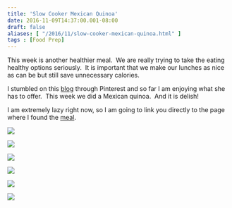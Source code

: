 ```yaml
---
title: 'Slow Cooker Mexican Quinoa'
date: 2016-11-09T14:37:00.001-08:00
draft: false
aliases: [ "/2016/11/slow-cooker-mexican-quinoa.html" ]
tags : [Food Prep]
---
```


This week is another healthier meal.  We are really trying to take the eating healthy options seriously.  It is important that we make our lunches as nice as can be but still save unnecessary calories.  
  
I stumbled on this [blog](http://www.chelseasmessyapron.com/) through Pinterest and so far I am enjoying what she has to offer.  This week we did a Mexican quinoa.  And it is delish!  
  
I am extremely lazy right now, so I am going to link you directly to the page where I found the [meal](http://www.chelseasmessyapron.com/slow-cooker-mexican-quinoa/).  
  

[![](https://2.bp.blogspot.com/-eyO-izwverk/WCOkV58pj2I/AAAAAAAAA-c/Gl6qidjYX2otMirft9c3gdw_otbz_KHCwCLcB/s400/IMG_7097%255B1%255D.JPG)](https://2.bp.blogspot.com/-eyO-izwverk/WCOkV58pj2I/AAAAAAAAA-c/Gl6qidjYX2otMirft9c3gdw_otbz_KHCwCLcB/s1600/IMG_7097%255B1%255D.JPG)

  

[![](https://2.bp.blogspot.com/-qNHNg6u2d1c/WCOkmGbVD7I/AAAAAAAAA-g/xb_GqCeo4Xkanv_fjN6XJlj2kkbaW-QZACLcB/s400/IMG_7098%255B1%255D.JPG)](https://2.bp.blogspot.com/-qNHNg6u2d1c/WCOkmGbVD7I/AAAAAAAAA-g/xb_GqCeo4Xkanv_fjN6XJlj2kkbaW-QZACLcB/s1600/IMG_7098%255B1%255D.JPG)

  

[![](https://4.bp.blogspot.com/-FeLMtu0lHV4/WCOko_OZDKI/AAAAAAAAA-k/URohfC2P9oIuPyZ3bJxsulIDNaHgj7k2wCLcB/s400/IMG_7100%255B1%255D.JPG)](https://4.bp.blogspot.com/-FeLMtu0lHV4/WCOko_OZDKI/AAAAAAAAA-k/URohfC2P9oIuPyZ3bJxsulIDNaHgj7k2wCLcB/s1600/IMG_7100%255B1%255D.JPG)

  

[![](https://1.bp.blogspot.com/-8mrLSvHijwA/WCOkthbnpKI/AAAAAAAAA-o/1Gg-PoYcAdA-u97vTsLHwJPt-8jxDDV7ACLcB/s400/IMG_7101%255B1%255D.JPG)](https://1.bp.blogspot.com/-8mrLSvHijwA/WCOkthbnpKI/AAAAAAAAA-o/1Gg-PoYcAdA-u97vTsLHwJPt-8jxDDV7ACLcB/s1600/IMG_7101%255B1%255D.JPG)

  

[![](https://1.bp.blogspot.com/-qELlxaEnsbg/WCOk6Df-oPI/AAAAAAAAA-s/Bp9kuiYBYmgDtZ468vvA2GPW7fjdEN2OwCLcB/s400/IMG_7102%255B1%255D.JPG)](https://1.bp.blogspot.com/-qELlxaEnsbg/WCOk6Df-oPI/AAAAAAAAA-s/Bp9kuiYBYmgDtZ468vvA2GPW7fjdEN2OwCLcB/s1600/IMG_7102%255B1%255D.JPG)

  

[![](https://4.bp.blogspot.com/-QHtmyy1UR8U/WCOk-Tleq1I/AAAAAAAAA-w/IUXzNSq29mEpDLwC_3ZNqYkYr98RuXjDQCLcB/s400/IMG_7103%255B1%255D.JPG)](https://4.bp.blogspot.com/-QHtmyy1UR8U/WCOk-Tleq1I/AAAAAAAAA-w/IUXzNSq29mEpDLwC_3ZNqYkYr98RuXjDQCLcB/s1600/IMG_7103%255B1%255D.JPG)